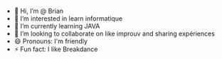- 👋 Hi, I’m @ Brian
- 👀 I’m interested in learn informatique
- 🌱 I’m currently learning JAVA
- 💞️ I’m looking to collaborate on like improuv and sharing expériences
- 😄 Pronouns: I'm friendly 
- ⚡ Fun fact: I like Breakdance 

<!---
Disl11/Disl11 is a ✨ special ✨ repository because its `README.md` (this file) appears on your GitHub profile.
You can click the Preview link to take a look at your changes.
--->
